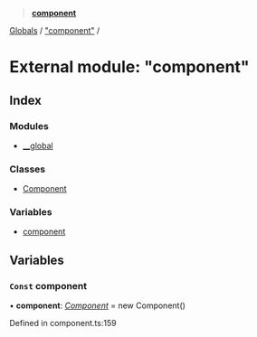 > **[component](../README.md)**

[Globals](../globals.md) / ["component"](_component_.md) /

# External module: "component"

## Index

### Modules

* [__global](_component_.__global.md)

### Classes

* [Component](../classes/_component_.component.md)

### Variables

* [component](_component_.md#const-component)

## Variables

### `Const` component

• **component**: *[Component](../classes/_component_.component.md)* =  new Component()

Defined in component.ts:159